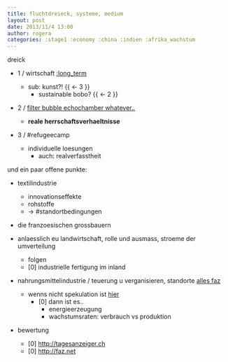 ```yaml
---
title: fluchtdreieck, systeme, medium
layout: post
date: 2013/11/4 13:00
author: rogera
categories: :stage1 :economy :china :indien :afrika_wachstum
---
```


dreick

- 1 / wirtschaft [:long_term](http://derstandard.at/1381370744971/Auch-Wirtschaftsfluechtlinge-sind-politische-Fluechtlinge)
    - sub: kunst?! {{ <- 3 }}
        - sustainable bobo? {{ <- 2 }}
    
    
- 2 / [filter bubble echochamber whatever..](http://www.malmoe.org/artikel/widersprechen/2655)
    - **reale herrschaftsverhaeltnisse**

- 3 / #refugeecamp
    - individuelle loesungen
        - auch: realverfasstheit

und ein paar offene punkte:


- textilindustrie
    - innovationseffekte
    - rohstoffe
    - -> #standortbedingungen
    
- die franzoesischen grossbauern
- anlaesslich eu landwirtschaft, rolle und ausmass, stroeme der umverteilung
    - folgen
    - [0] industrielle fertigung im inland
- nahrungsmittelindustrie / teuerung u verganisieren, standorte [alles faz](http://www.faz.net/aktuell/wirtschaft/menschen-wirtschaft/lebensmittelpreise-die-moral-der-agrar-spekulation-11873351.html)
    - wenns nicht spekulation ist [hier](http://www.tagesanzeiger.ch/wirtschaft/geld/Kritik-wegen-NahrungsmittelSpekulation-prallt-an-Banken-ab/story/19741757)
        - [0] dann ist es.. 
            - energieerzeugung
            - wachstumsraten: verbrauch vs produktion


- bewertung
    - [0] http://tagesanzeiger.ch
    - [0] http://faz.net
